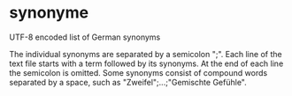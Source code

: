 # synonyme
UTF-8 encoded list of German synonyms

The individual synonyms are separated by a semicolon ";". Each line of the text file starts with a term followed by its synonyms. At the end of each line the semicolon is omitted. Some synonyms consist of compound words separated by a space, such as "Zweifel";...;"Gemischte Gefühle".
